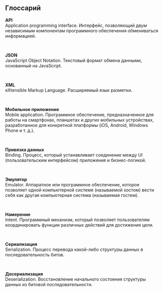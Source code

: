 ## Глоссарий
**API**  
Application programming interface. Интерфейс, позволяющий двум независимым компонентам программного обеспечения обмениваться информацией.

<br/>

**JSON**  
JavaScript Object Notation. Текстовый формат обмена данными, основанный на JavaScript.  

<br/>

**XML**  
eXtensible Markup Language. Расширяемый язык разметки.  

<br/>

**Мобильное приложение**  
Mobile application. Программное обеспечение, предназначенное для работы на смартфонах, планшетах и других мобильных устройствах, разработанное для конкретной платформы (iOS, Android, Windows Phone и т. д.).  

<br/>

**Привязка данных**  
Binding. Процесс, который устанавливает соединение между UI (пользовательским интерфейсом) приложения и бизнес-логикой.

<br/>

**Эмулятор**  
Emulator. Аппаратное или программное обеспечение, которое позволяет одной компьютерной системе (называемой хостом) вести себя как другая компьютерная система (называемая гостем).

<br/>

**Намерение**  
Intent. Программный механизм, который позволяет пользователям координировать функции различных действий для достижения цели.

<br/>

**Сериализация**  
Serialization. Процесс перевода какой-либо структуры данных в последовательность битов.

<br/>

**Десериализация**  
Deserialization. Восстановление начального состояния структуры данных из битовой последовательности.
